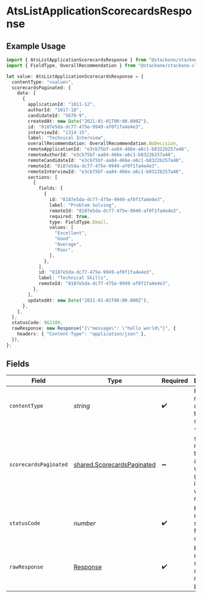 # AtsListApplicationScorecardsResponse

## Example Usage

```typescript
import { AtsListApplicationScorecardsResponse } from "@stackone/stackone-client-ts/sdk/models/operations";
import { FieldType, OverallRecommendation } from "@stackone/stackone-client-ts/sdk/models/shared";

let value: AtsListApplicationScorecardsResponse = {
  contentType: "<value>",
  scorecardsPaginated: {
    data: [
      {
        applicationId: "1011-12",
        authorId: "1617-18",
        candidateId: "5678-9",
        createdAt: new Date("2021-01-01T00:00.000Z"),
        id: "8187e5da-dc77-475e-9949-af0f1fa4e4e3",
        interviewId: "1314-15",
        label: "Technical Interview",
        overallRecommendation: OverallRecommendation.NoDecision,
        remoteApplicationId: "e3cb75bf-aa84-466e-a6c1-b8322b257a48",
        remoteAuthorId: "e3cb75bf-aa84-466e-a6c1-b8322b257a48",
        remoteCandidateId: "e3cb75bf-aa84-466e-a6c1-b8322b257a48",
        remoteId: "8187e5da-dc77-475e-9949-af0f1fa4e4e3",
        remoteInterviewId: "e3cb75bf-aa84-466e-a6c1-b8322b257a48",
        sections: [
          {
            fields: [
              {
                id: "8187e5da-dc77-475e-9949-af0f1fa4e4e3",
                label: "Problem Solving",
                remoteId: "8187e5da-dc77-475e-9949-af0f1fa4e4e3",
                required: true,
                type: FieldType.Email,
                values: [
                  "Excellent",
                  "Good",
                  "Average",
                  "Poor",
                ],
              },
            ],
            id: "8187e5da-dc77-475e-9949-af0f1fa4e4e3",
            label: "Technical Skills",
            remoteId: "8187e5da-dc77-475e-9949-af0f1fa4e4e3",
          },
        ],
        updatedAt: new Date("2021-01-01T00:00.000Z"),
      },
    ],
  },
  statusCode: 962189,
  rawResponse: new Response("{\"message\": \"hello world\"}", {
    headers: { "Content-Type": "application/json" },
  }),
};
```

## Fields

| Field                                                                               | Type                                                                                | Required                                                                            | Description                                                                         |
| ----------------------------------------------------------------------------------- | ----------------------------------------------------------------------------------- | ----------------------------------------------------------------------------------- | ----------------------------------------------------------------------------------- |
| `contentType`                                                                       | *string*                                                                            | :heavy_check_mark:                                                                  | HTTP response content type for this operation                                       |
| `scorecardsPaginated`                                                               | [shared.ScorecardsPaginated](../../../sdk/models/shared/scorecardspaginated.md)     | :heavy_minus_sign:                                                                  | The scorecards related to the application with the given identifier were retrieved. |
| `statusCode`                                                                        | *number*                                                                            | :heavy_check_mark:                                                                  | HTTP response status code for this operation                                        |
| `rawResponse`                                                                       | [Response](https://developer.mozilla.org/en-US/docs/Web/API/Response)               | :heavy_check_mark:                                                                  | Raw HTTP response; suitable for custom response parsing                             |